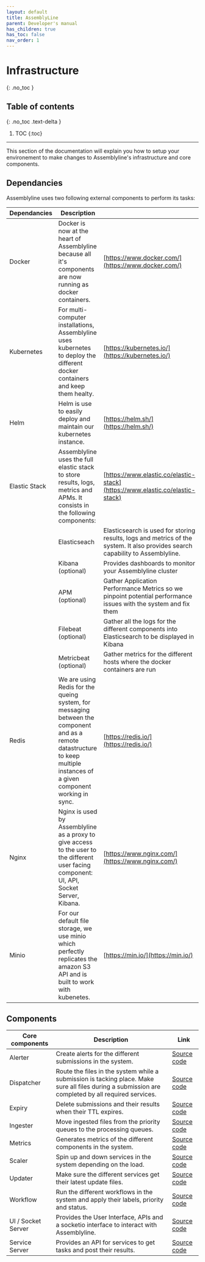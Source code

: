 ```yaml
---
layout: default
title: AssemblyLine
parent: Developer's manual
has_children: true
has_toc: false
nav_order: 1
---
```


# Infrastructure
{: .no_toc }

## Table of contents
{: .no_toc .text-delta }

1. TOC
{:toc}

---

This section of the documentation will explain you how to setup your environement to make changes to Assemblyline's infrastructure and core components. 

## Dependancies

Assemblyline uses two following external components to perform its tasks:

| Dependancies | Description | |
|-|-|-|
| Docker | Docker is now at the heart of Assemblyline because all it's components are now running as docker containers. | [https://www.docker.com/](https://www.docker.com/) |
| Kubernetes | For multi-computer installations, Assemblyline uses kubernetes to deploy the different docker containers and keep them healty. | [https://kubernetes.io/](https://kubernetes.io/) |
| Helm | Helm is use to easily deploy and maintain our kubernetes instance. | [https://helm.sh/](https://helm.sh/) |
| Elastic Stack | Assemblyline uses the full elastic stack to store results, logs, metrics and APMs. It consists in the following components: | [https://www.elastic.co/elastic-stack](https://www.elastic.co/elastic-stack) |
| | Elasticseach | Elasticsearch is used for storing results, logs and metrics of the system. It also provides search capability to Assemblyline. |
| | Kibana (optional) | Provides dashboards to monitor your Assemblyline cluster |
| | APM (optional) | Gather Application Performance Metrics so we pinpoint potential performance issues with the system and fix them |
| | Filebeat (optional) | Gather all the logs for the different components into Elasticsearch to be displayed in Kibana |
| | Metricbeat (optional) | Gather metrics for the different hosts where the docker containers are run |
| Redis | We are using Redis for the queing system, for messaging between the component and as a remote datastructure to keep multiple instances of a given component working in sync. | [https://redis.io/](https://redis.io/) |
| Nginx | Nginx is used by Assemblyline as a proxy to give access to the user to the different user facing component: UI, API, Socket Server, Kibana. | [https://www.nginx.com/](https://www.nginx.com/) |
| Minio | For our default file storage, we use minio which perfectly replicates the amazon S3 API and is built to work with kubenetes. | [https://min.io/](https://min.io/) |

## Components

| Core components | Description | Link |
|-----------------|-------------|----|
| Alerter | Create alerts for the different submissions in the system. | [Source code](https://github.com/CybercentreCanada/assemblyline-core/tree/master/assemblyline_core/alerter) |
| Dispatcher | Route the files in the system while a submission is tacking place. Make sure all files during a submission are completed by all required services. | [Source code](https://github.com/CybercentreCanada/assemblyline-core/tree/master/assemblyline_core/dispatching) |
| Expiry | Delete submissions and their results when their TTL expires. | [Source code](https://github.com/CybercentreCanada/assemblyline-core/tree/master/assemblyline_core/expiry) |
| Ingester | Move ingested files from the priority queues to the processing queues. | [Source code](https://github.com/CybercentreCanada/assemblyline-core/tree/master/assemblyline_core/ingester) |
| Metrics | Generates metrics of the different components in the system. | [Source code](https://github.com/CybercentreCanada/assemblyline-core/tree/master/assemblyline_core/metrics) |
| Scaler | Spin up and down services in the system depending on the load. | [Source code](https://github.com/CybercentreCanada/assemblyline-core/tree/master/assemblyline_core/scaler) |
| Updater | Make sure the different services get their latest update files. | [Source code](https://github.com/CybercentreCanada/assemblyline-core/tree/master/assemblyline_core/updater) |
| Workflow | Run the different workflows in the system and apply their labels, priority and status. | [Source code](https://github.com/CybercentreCanada/assemblyline-core/tree/master/assemblyline_core/workflow) |
| UI / Socket Server | Provides the User Interface, APIs and a socketio interface to interact with Assemblyline. | [Source code](https://github.com/CybercentreCanada/assemblyline-ui) |
| Service Server | Provides an API for services to get tasks and post their results. | [Source code](https://github.com/CybercentreCanada/assemblyline-service-server) |
